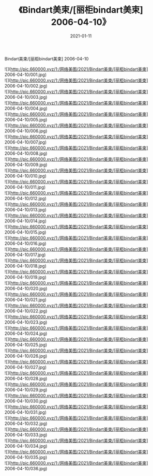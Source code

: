 ﻿---
layout: post
title:  《Bindart美束/[丽柜bindart美束] 2006-04-10》
date:   2021-01-11
img: http://pic.660000.xyz/1:/网络美图/2021/Bindart美束/[丽柜bindart美束] 2006-04-10/000.jpg
categories: [美女, 清纯, 唯美]
---

Bindart美束/[丽柜bindart美束] 2006-04-10

 ![](http://pic.660000.xyz/1:/网络美图/2021/Bindart美束/[丽柜bindart美束] 2006-04-10/001.jpg) <br>![](http://pic.660000.xyz/1:/网络美图/2021/Bindart美束/[丽柜bindart美束] 2006-04-10/002.jpg) <br>![](http://pic.660000.xyz/1:/网络美图/2021/Bindart美束/[丽柜bindart美束] 2006-04-10/003.jpg) <br>![](http://pic.660000.xyz/1:/网络美图/2021/Bindart美束/[丽柜bindart美束] 2006-04-10/004.jpg) <br>![](http://pic.660000.xyz/1:/网络美图/2021/Bindart美束/[丽柜bindart美束] 2006-04-10/005.jpg) <br>![](http://pic.660000.xyz/1:/网络美图/2021/Bindart美束/[丽柜bindart美束] 2006-04-10/006.jpg) <br>![](http://pic.660000.xyz/1:/网络美图/2021/Bindart美束/[丽柜bindart美束] 2006-04-10/007.jpg) <br>![](http://pic.660000.xyz/1:/网络美图/2021/Bindart美束/[丽柜bindart美束] 2006-04-10/008.jpg) <br>![](http://pic.660000.xyz/1:/网络美图/2021/Bindart美束/[丽柜bindart美束] 2006-04-10/009.jpg) <br>![](http://pic.660000.xyz/1:/网络美图/2021/Bindart美束/[丽柜bindart美束] 2006-04-10/010.jpg) <br>![](http://pic.660000.xyz/1:/网络美图/2021/Bindart美束/[丽柜bindart美束] 2006-04-10/011.jpg) <br>![](http://pic.660000.xyz/1:/网络美图/2021/Bindart美束/[丽柜bindart美束] 2006-04-10/012.jpg) <br>![](http://pic.660000.xyz/1:/网络美图/2021/Bindart美束/[丽柜bindart美束] 2006-04-10/013.jpg) <br>![](http://pic.660000.xyz/1:/网络美图/2021/Bindart美束/[丽柜bindart美束] 2006-04-10/014.jpg) <br>![](http://pic.660000.xyz/1:/网络美图/2021/Bindart美束/[丽柜bindart美束] 2006-04-10/015.jpg) <br>![](http://pic.660000.xyz/1:/网络美图/2021/Bindart美束/[丽柜bindart美束] 2006-04-10/016.jpg) <br>![](http://pic.660000.xyz/1:/网络美图/2021/Bindart美束/[丽柜bindart美束] 2006-04-10/017.jpg) <br>![](http://pic.660000.xyz/1:/网络美图/2021/Bindart美束/[丽柜bindart美束] 2006-04-10/018.jpg) <br>![](http://pic.660000.xyz/1:/网络美图/2021/Bindart美束/[丽柜bindart美束] 2006-04-10/019.jpg) <br>![](http://pic.660000.xyz/1:/网络美图/2021/Bindart美束/[丽柜bindart美束] 2006-04-10/020.jpg) <br>![](http://pic.660000.xyz/1:/网络美图/2021/Bindart美束/[丽柜bindart美束] 2006-04-10/021.jpg) <br>![](http://pic.660000.xyz/1:/网络美图/2021/Bindart美束/[丽柜bindart美束] 2006-04-10/022.jpg) <br>![](http://pic.660000.xyz/1:/网络美图/2021/Bindart美束/[丽柜bindart美束] 2006-04-10/023.jpg) <br>![](http://pic.660000.xyz/1:/网络美图/2021/Bindart美束/[丽柜bindart美束] 2006-04-10/024.jpg) <br>![](http://pic.660000.xyz/1:/网络美图/2021/Bindart美束/[丽柜bindart美束] 2006-04-10/025.jpg) <br>![](http://pic.660000.xyz/1:/网络美图/2021/Bindart美束/[丽柜bindart美束] 2006-04-10/026.jpg) <br>![](http://pic.660000.xyz/1:/网络美图/2021/Bindart美束/[丽柜bindart美束] 2006-04-10/027.jpg) <br>![](http://pic.660000.xyz/1:/网络美图/2021/Bindart美束/[丽柜bindart美束] 2006-04-10/028.jpg) <br>![](http://pic.660000.xyz/1:/网络美图/2021/Bindart美束/[丽柜bindart美束] 2006-04-10/029.jpg) <br>![](http://pic.660000.xyz/1:/网络美图/2021/Bindart美束/[丽柜bindart美束] 2006-04-10/030.jpg) <br>![](http://pic.660000.xyz/1:/网络美图/2021/Bindart美束/[丽柜bindart美束] 2006-04-10/031.jpg) <br>![](http://pic.660000.xyz/1:/网络美图/2021/Bindart美束/[丽柜bindart美束] 2006-04-10/032.jpg) <br>![](http://pic.660000.xyz/1:/网络美图/2021/Bindart美束/[丽柜bindart美束] 2006-04-10/033.jpg) <br>![](http://pic.660000.xyz/1:/网络美图/2021/Bindart美束/[丽柜bindart美束] 2006-04-10/034.jpg) <br>![](http://pic.660000.xyz/1:/网络美图/2021/Bindart美束/[丽柜bindart美束] 2006-04-10/035.jpg) <br>![](http://pic.660000.xyz/1:/网络美图/2021/Bindart美束/[丽柜bindart美束] 2006-04-10/036.jpg) <br>